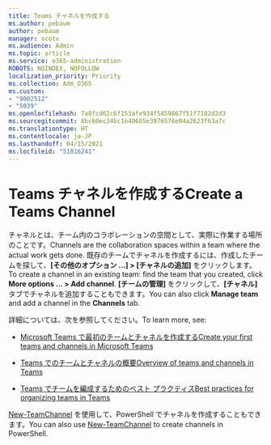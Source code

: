 ```yaml
---
title: Teams チャネルを作成する
ms.author: pebaum
author: pebaum
manager: scotv
ms.audience: Admin
ms.topic: article
ms.service: o365-administration
ROBOTS: NOINDEX, NOFOLLOW
localization_priority: Priority
ms.collection: Adm_O365
ms.custom:
- "9002512"
- "5039"
ms.openlocfilehash: 7a8fcd62c6f153afe934f5459867f51f7182d2d3
ms.sourcegitcommit: 8bc60ec34bc1e40685e3976576e04a2623f63a7c
ms.translationtype: HT
ms.contentlocale: ja-JP
ms.lasthandoff: 04/15/2021
ms.locfileid: "51816241"
---
```

# <a name="create-a-teams-channel"></a><span data-ttu-id="467eb-102">Teams チャネルを作成する</span><span class="sxs-lookup"><span data-stu-id="467eb-102">Create a Teams Channel</span></span>

<span data-ttu-id="467eb-103">チャネルとは、チーム内のコラボレーションの空間として、実際に作業する場所のことです。</span><span class="sxs-lookup"><span data-stu-id="467eb-103">Channels are the collaboration spaces within a team where the actual work gets done.</span></span> <span data-ttu-id="467eb-104">既存のチームでチャネルを作成するには、作成したチームを探して、**[その他のオプション ...] > [チャネルの追加]** をクリックします。</span><span class="sxs-lookup"><span data-stu-id="467eb-104">To create a channel in an existing team: find the team that you created, click **More options ... > Add channel**.</span></span> <span data-ttu-id="467eb-105">**[チームの管理]** をクリックして、**[チャネル]** タブでチャネルを追加することもできます。</span><span class="sxs-lookup"><span data-stu-id="467eb-105">You can also click **Manage team** and add a channel in the **Channels** tab.</span></span>

<span data-ttu-id="467eb-106">詳細については、次を参照してください。</span><span class="sxs-lookup"><span data-stu-id="467eb-106">To learn more, see:</span></span>

- [<span data-ttu-id="467eb-107">Microsoft Teams で最初のチームとチャネルを作成する</span><span class="sxs-lookup"><span data-stu-id="467eb-107">Create your first teams and channels in Microsoft Teams</span></span>](https://docs.microsoft.com/MicrosoftTeams/get-started-with-teams-create-your-first-teams-and-channels)

- [<span data-ttu-id="467eb-108">Teams でのチームとチャネルの概要</span><span class="sxs-lookup"><span data-stu-id="467eb-108">Overview of teams and channels in Teams</span></span>](https://docs.microsoft.com/microsoftteams/teams-channels-overview)

- [<span data-ttu-id="467eb-109">Teams でチームを編成するためのベスト プラクティス</span><span class="sxs-lookup"><span data-stu-id="467eb-109">Best practices for organizing teams in Teams</span></span>](https://docs.microsoft.com/MicrosoftTeams/best-practices-organizing)

<span data-ttu-id="467eb-110">[New-TeamChannel](https://docs.microsoft.com/powershell/module/teams/new-teamchannel?view=teams-ps) を使用して、PowerShell でチャネルを作成することもできます。</span><span class="sxs-lookup"><span data-stu-id="467eb-110">You can also use [New-TeamChannel](https://docs.microsoft.com/powershell/module/teams/new-teamchannel?view=teams-ps) to create channels in PowerShell.</span></span> 

